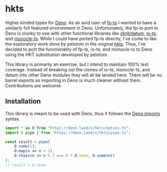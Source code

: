 # hkts

Higher kinded types for [Deno](https://deno.land). As an avid user of [fp-ts](https://github.com/gcanti/fp-ts) I wanted to have a similarly full featured environment in Deno. Unfortunately, the fp-ts port to Deno is clunky to use with other functional libraries like [@nll/datum](https://github.com/nullpub/datum), [io-ts](https://github.com/gcanti/io-ts), and [monocle-ts](https://github.com/gcanti/monocle-ts). While I could have ported fp-ts directly, I've come to like the exploratory work done by pelotom in the original [hkts](http://github.com/pelotom/hkts). Thus, I've decided to port the functionality of fp-ts, io-ts, and monocle-ts to Deno using the HKT substitution developed by pelotom.

This library is primarily an exercise, but I intend to maintain 100% test coverage. Instead of breaking out the clones of io-ts, monocle-ts, and datum into other Deno modules they will all be landed here. There will be no barrel exports as importing in Deno is much cleaner without them. Contributions are welcome.

## Installation

This library is meant to be used with Deno, thus it follows the [Deno imports](https://deno.land/manual/examples/import_export) syntax.

```ts
import * as O from "https://deno.land/x/hkts/option.ts";
import { pipe } from "https://deno.land/x/hkts/pipe.ts";

const result = pipe(
    O.some(1),
    O.map(n => n + 1),
    O.chain(n => n % 2 === 0 ? O.none, O.some(n))
);
// result = O.none.
```
